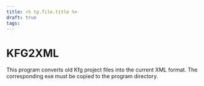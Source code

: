 ```yaml
---
title: <% tp.file.title %>
draft: true
tags:
---
```


# KFG2XML

This program converts old Kfg project files into the current XML format.
The corresponding exe must be copied to the program directory.